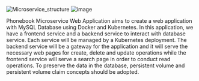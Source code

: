 ![Microservice_structure](https://github.com/emregllce/K8S-phonebook-HELM/assets/93918344/093ca896-a75a-43ed-80fc-ab74caab9789)
![image](https://github.com/emregllce/K8S-phonebook-HELM/assets/93918344/6a7b49a8-2075-4e2a-970d-33a4fdef273d)


Phonebook Microservice Web Application aims to create a web application with MySQL Database using Docker and Kubernetes. 
In this application, we have a frontend service and a backend service to interact with database service. 
Each service will be managed by a Kubernetes deployment. 
The backend service will be a gateway for the application and it will serve the necessary web pages for create, 
delete and update operations while the frontend service will serve a search page in order to conduct read operations. 
To preserve the data in the database, persistent volume and persistent volume claim concepts should be adopted.
